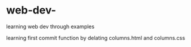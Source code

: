 # web-dev-
learning web dev through examples


learning first commit function by delating columns.html and columns.css
